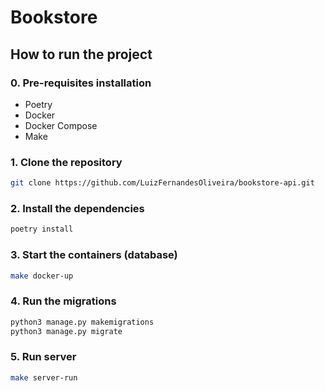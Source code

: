 # Bookstore

## How to run the project
### 0. Pre-requisites installation
- Poetry
- Docker
- Docker Compose
- Make

### 1. Clone the repository
```bash
git clone https://github.com/LuizFernandesOliveira/bookstore-api.git
```

### 2. Install the dependencies
```bash
poetry install
```

### 3. Start the containers (database)
```bash
make docker-up
```

### 4. Run the migrations
```bash
python3 manage.py makemigrations
python3 manage.py migrate
```

### 5. Run server
```bash
make server-run
```